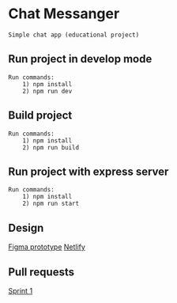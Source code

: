 # Chat Messanger
    Simple chat app (educational project) 

## Run project in develop mode
    Run commands:
        1) npm install
        2) npm run dev

## Build project
    Run commands:
        1) npm install
        2) npm run build

## Run project with express server
    Run commands:
        1) npm install
        2) npm run start

## Design
[Figma prototype](https://www.figma.com/file/UDlBmPEfgZI4QcUln2tN2a/Chat_external_link-(Copy)?node-id=0%3A1&t=PRUK0xUnLGRgEr5j-0)
[Netlify](https://...netlify.app/)

## Pull requests
[Sprint 1](https://github.com/odminbot/middle.messenger.praktikum.yandex/pull/...)